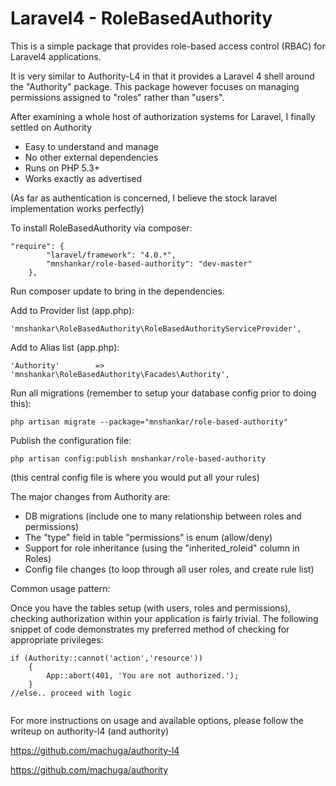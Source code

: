 Laravel4 - RoleBasedAuthority
=============================
This is a simple package that provides role-based access control (RBAC) for Laravel4 applications.

It is very similar to Authority-L4 in that it provides a Laravel 4 shell around the "Authority" 
package. This package however focuses on managing permissions assigned to "roles" rather than "users".

After examining a whole host of authorization systems for Laravel, I finally settled on Authority
* Easy to understand and manage
* No other external dependencies
* Runs on PHP 5.3+
* Works exactly as advertised

(As far as authentication is concerned, I believe the stock laravel implementation works perfectly)

To install RoleBasedAuthority via composer:

```
"require": {
		"laravel/framework": "4.0.*",
		"mnshankar/role-based-authority": "dev-master"
	},
```
Run composer update to bring in the dependencies.

Add to Provider list (app.php):
```
'mnshankar\RoleBasedAuthority\RoleBasedAuthorityServiceProvider',
```
Add to Alias list (app.php):
```
'Authority'        => 'mnshankar\RoleBasedAuthority\Facades\Authority',
```
Run all migrations (remember to setup your database config prior to doing this):
```
php artisan migrate --package="mnshankar/role-based-authority"
```
Publish the configuration file:
```
php artisan config:publish mnshankar/role-based-authority
```
(this central config file is where you would put all your rules)

The major changes from Authority are:
* DB migrations (include one to many relationship between roles and permissions)
* The "type" field in table "permissions" is enum (allow/deny)
* Support for role inheritance (using the "inherited_roleid" column in Roles)
* Config file changes (to loop through all user roles, and create rule list)

Common usage pattern:

Once you have the tables setup (with users, roles and permissions), checking authorization 
within your application is fairly trivial. The following snippet of code demonstrates 
my preferred method of checking for appropriate privileges:

```
if (Authority::cannot('action','resource'))
    {
        App::abort(401, 'You are not authorized.');
    }
//else.. proceed with logic
    
```    
For more instructions on usage and available options, please follow the 
writeup on authority-l4 (and authority)

https://github.com/machuga/authority-l4

https://github.com/machuga/authority
